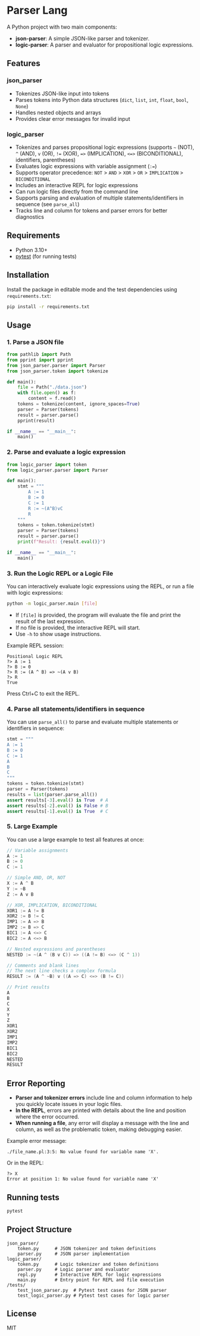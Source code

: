 # Parser Lang

A Python project with two main components:
- **json-parser**: A simple JSON-like parser and tokenizer.
- **logic-parser**: A parser and evaluator for propositional logic expressions.

## Features

### json_parser
- Tokenizes JSON-like input into tokens
- Parses tokens into Python data structures (`dict`, `list`, `int`, `float`, `bool`, `None`)
- Handles nested objects and arrays
- Provides clear error messages for invalid input

### logic_parser
- Tokenizes and parses propositional logic expressions (supports `~` (NOT), `^` (AND), `v` (OR), `!=` (XOR), `=>` (IMPLICATION), `<=>` (BICONDITIONAL), identifiers, parentheses)
- Evaluates logic expressions with variable assignment (`:=`)
- Supports operator precedence: `NOT` > `AND` > `XOR` > `OR` > `IMPLICATION` > `BICONDITIONAL`
- Includes an interactive REPL for logic expressions
- Can run logic files directly from the command line
- Supports parsing and evaluation of multiple statements/identifiers in sequence (see `parse_all`)
- Tracks line and column for tokens and parser errors for better diagnostics

## Requirements

- Python 3.10+
- [pytest](https://pytest.org/) (for running tests)

## Installation

Install the package in editable mode and the test dependencies using `requirements.txt`:

```sh
pip install -r requirements.txt
```

## Usage

### 1. Parse a JSON file

```python
from pathlib import Path
from pprint import pprint
from json_parser.parser import Parser
from json_parser.token import tokenize

def main():
    file = Path("./data.json")
    with file.open() as f:
        content = f.read()
    tokens = tokenize(content, ignore_spaces=True)
    parser = Parser(tokens)
    result = parser.parse()
    pprint(result)

if __name__ == "__main__":
    main()
```

### 2. Parse and evaluate a logic expression

```python
from logic_parser import token
from logic_parser.parser import Parser

def main():
    stmt = """
        A := 1
        B := 0
        C := 1
        R := ~(A^B)vC
        R
    """
    tokens = token.tokenize(stmt)
    parser = Parser(tokens)
    result = parser.parse()
    print(f"Result: {result.eval()}")

if __name__ == "__main__":
    main()
```

### 3. Run the Logic REPL or a Logic File

You can interactively evaluate logic expressions using the REPL, or run a file with logic expressions:

```sh
python -m logic_parser.main [file]
```
- If `[file]` is provided, the program will evaluate the file and print the result of the last expression.
- If no file is provided, the interactive REPL will start.
- Use `-h` to show usage instructions.

Example REPL session:
```
Positional Logic REPL
?> A := 1
?> B := 0
?> R := (A ^ B) => ~(A v B)
?> R
True
```
Press Ctrl+C to exit the REPL.

### 4. Parse all statements/identifiers in sequence

You can use `parse_all()` to parse and evaluate multiple statements or identifiers in sequence:

```python
stmt = """
A := 1
B := 0
C := 1
A
B
C
"""
tokens = token.tokenize(stmt)
parser = Parser(tokens)
results = list(parser.parse_all())
assert results[-3].eval() is True  # A
assert results[-2].eval() is False # B
assert results[-1].eval() is True  # C
```

### 5. Large Example

You can use a large example to test all features at once:

```c
// Variable assignments
A := 1
B := 0
C := 1

// Simple AND, OR, NOT
X := A ^ B
Y := ~B
Z := A v B

// XOR, IMPLICATION, BICONDITIONAL
XOR1 := A != B
XOR2 := B != C
IMP1 := A => B
IMP2 := B => C
BIC1 := A <=> C
BIC2 := A <=> B

// Nested expressions and parentheses
NESTED := ~(A ^ (B v C)) => ((A != B) <=> (C ^ 1))

// Comments and blank lines
// The next line checks a complex formula
RESULT := (A ^ ~B) v ((A => C) <=> (B != C))

// Print results
A
B
C
X
Y
Z
XOR1
XOR2
IMP1
IMP2
BIC1
BIC2
NESTED
RESULT
```

## Error Reporting

- **Parser and tokenizer errors** include line and column information to help you quickly locate issues in your logic files.
- **In the REPL**, errors are printed with details about the line and position where the error occurred.
- **When running a file**, any error will display a message with the line and column, as well as the problematic token, making debugging easier.

Example error message:
```
./file_name.pl:3:5: No value found for variable name 'X'.
```
Or in the REPL:
```
?> X
Error at position 1: No value found for variable name 'X'
```

## Running tests

```sh
pytest
```

## Project Structure

```
json_parser/
    token.py      # JSON tokenizer and token definitions
    parser.py     # JSON parser implementation
logic_parser/
    token.py      # Logic tokenizer and token definitions
    parser.py     # Logic parser and evaluator
    repl.py       # Interactive REPL for logic expressions
    main.py       # Entry point for REPL and file execution
/tests/
    test_json_parser.py  # Pytest test cases for JSON parser
    test_logic_parser.py # Pytest test cases for logic parser
```

## License

MIT
